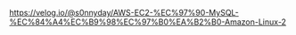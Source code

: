 https://velog.io/@s0nnyday/AWS-EC2-%EC%97%90-MySQL-%EC%84%A4%EC%B9%98%EC%97%B0%EA%B2%B0-Amazon-Linux-2

